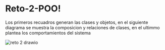 # Reto-2-POO! 



Los primeros recuadros generan las clases y objetos, en el siguiente diagrama se muestra la composicion y relaciones de clases, en el ultimmo plantea los comportamientos del sistema

![reto 2 drawio](https://github.com/user-attachments/assets/16a78b53-8832-4d7c-b2f5-9dcef8763d24)
